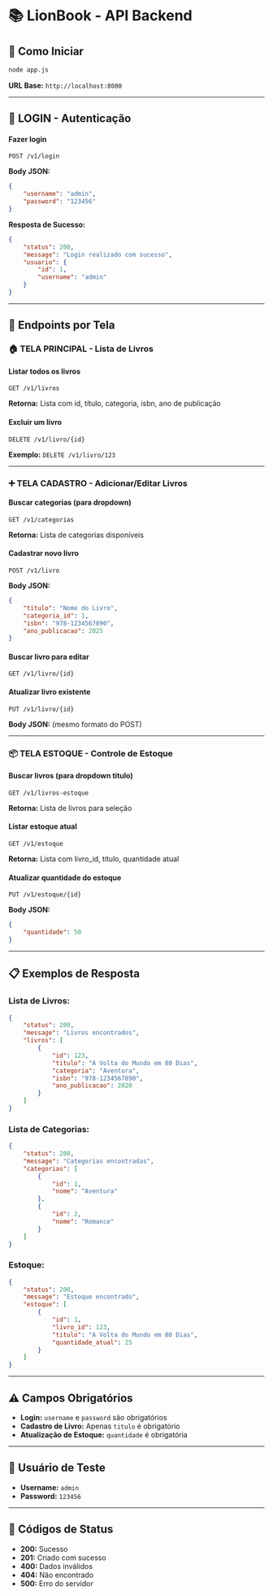 # 📚 LionBook - API Backend

## 🚀 Como Iniciar
```bash
node app.js
```
**URL Base:** `http://localhost:8080`

---

## 🔐 **LOGIN - Autenticação**

#### Fazer login
```
POST /v1/login
```
**Body JSON:**
```json
{
    "username": "admin",
    "password": "123456"
}
```
**Resposta de Sucesso:**
```json
{
    "status": 200,
    "message": "Login realizado com sucesso",
    "usuario": {
        "id": 1,
        "username": "admin"
    }
}
```

---

## 📱 Endpoints por Tela

### 🏠 **TELA PRINCIPAL - Lista de Livros**

#### Listar todos os livros
```
GET /v1/livros
```
**Retorna:** Lista com id, título, categoria, isbn, ano de publicação

#### Excluir um livro
```
DELETE /v1/livro/{id}
```
**Exemplo:** `DELETE /v1/livro/123`

---

### ➕ **TELA CADASTRO - Adicionar/Editar Livros**

#### Buscar categorias (para dropdown)
```
GET /v1/categorias
```
**Retorna:** Lista de categorias disponíveis

#### Cadastrar novo livro
```
POST /v1/livro
```
**Body JSON:**
```json
{
    "titulo": "Nome do Livro",
    "categoria_id": 1,
    "isbn": "978-1234567890",
    "ano_publicacao": 2025
}
```

#### Buscar livro para editar
```
GET /v1/livro/{id}
```

#### Atualizar livro existente
```
PUT /v1/livro/{id}
```
**Body JSON:** (mesmo formato do POST)

---

### 📦 **TELA ESTOQUE - Controle de Estoque**

#### Buscar livros (para dropdown título)
```
GET /v1/livros-estoque
```
**Retorna:** Lista de livros para seleção

#### Listar estoque atual
```
GET /v1/estoque
```
**Retorna:** Lista com livro_id, título, quantidade atual

#### Atualizar quantidade do estoque
```
PUT /v1/estoque/{id}
```
**Body JSON:**
```json
{
    "quantidade": 50
}
```

---

## 📋 **Exemplos de Resposta**

### Lista de Livros:
```json
{
    "status": 200,
    "message": "Livros encontrados",
    "livros": [
        {
            "id": 123,
            "titulo": "A Volta do Mundo em 80 Dias",
            "categoria": "Aventura",
            "isbn": "978-1234567890",
            "ano_publicacao": 2020
        }
    ]
}
```

### Lista de Categorias:
```json
{
    "status": 200,
    "message": "Categorias encontradas",
    "categorias": [
        {
            "id": 1,
            "nome": "Aventura"
        },
        {
            "id": 2,
            "nome": "Romance"
        }
    ]
}
```

### Estoque:
```json
{
    "status": 200,
    "message": "Estoque encontrado",
    "estoque": [
        {
            "id": 1,
            "livro_id": 123,
            "titulo": "A Volta do Mundo em 80 Dias",
            "quantidade_atual": 25
        }
    ]
}
```

---

## ⚠️ **Campos Obrigatórios**

- **Login:** `username` e `password` são obrigatórios
- **Cadastro de Livro:** Apenas `titulo` é obrigatório
- **Atualização de Estoque:** `quantidade` é obrigatória

---

## 👤 **Usuário de Teste**
- **Username:** `admin`
- **Password:** `123456`

---

## 🎯 **Códigos de Status**
- **200:** Sucesso
- **201:** Criado com sucesso  
- **400:** Dados inválidos
- **404:** Não encontrado
- **500:** Erro do servidor